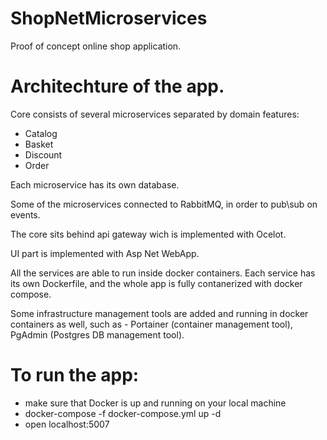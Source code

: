 # ShopNetMicroservices

Proof of concept online shop application.


# Architechture of the app.
Core consists of several microservices separated by domain features:

- Catalog
- Basket
- Discount
- Order

Each microservice has its own database.

Some of the microservices connected to RabbitMQ, in order to pub\sub on events.

The core sits behind api gateway wich is implemented with Ocelot.

UI part is implemented with Asp Net WebApp.

All the services are able to run inside docker containers.
Each service has its own Dockerfile, and the whole app is fully contanerized with docker compose.

Some infrastructure management tools are added and running in docker containers as well,
such as - Portainer (container management tool), PgAdmin (Postgres DB management tool).

# To run the app:
- make sure that Docker is up and running on your local machine
- docker-compose -f docker-compose.yml up -d
- open localhost:5007
